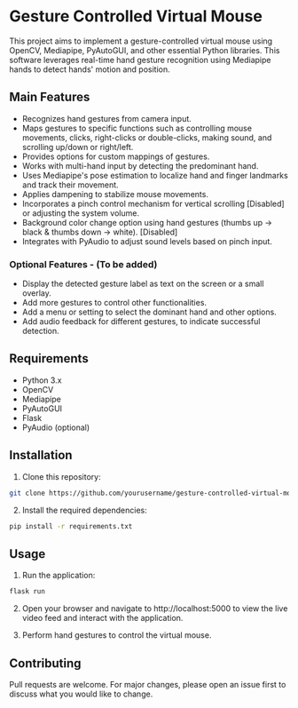 # Gesture Controlled Virtual Mouse

This project aims to implement a gesture-controlled virtual mouse using OpenCV, Mediapipe, PyAutoGUI, and other essential Python libraries. This software leverages real-time hand gesture recognition using Mediapipe hands to detect hands' motion and position.

## Main Features

- Recognizes hand gestures from camera input.
- Maps gestures to specific functions such as controlling mouse movements, clicks, right-clicks or double-clicks, making sound, and scrolling up/down or right/left.
- Provides options for custom mappings of gestures.
- Works with multi-hand input by detecting the predominant hand.
- Uses Mediapipe's pose estimation to localize hand and finger landmarks and track their movement.
- Applies dampening to stabilize mouse movements.
- Incorporates a pinch control mechanism for vertical scrolling [Disabled] or adjusting the system volume.
- Background color change option using hand gestures (thumbs up -> black & thumbs down -> white). [Disabled]
- Integrates with PyAudio to adjust sound levels based on pinch input. 

### Optional Features - (To be added)

- Display the detected gesture label as text on the screen or a small overlay.
- Add more gestures to control other functionalities.
- Add a menu or setting to select the dominant hand and other options.
- Add audio feedback for different gestures, to indicate successful detection.

## Requirements

- Python 3.x
- OpenCV
- Mediapipe
- PyAutoGUI
- Flask
- PyAudio (optional)

## Installation

1. Clone this repository:

```bash
git clone https://github.com/yourusername/gesture-controlled-virtual-mouse.git
```

2. Install the required dependencies:

```bash
pip install -r requirements.txt
```

## Usage

1. Run the application:
   
```bash
flask run
```

2. Open your browser and navigate to http://localhost:5000 to view the live video feed and interact with the application.

3. Perform hand gestures to control the virtual mouse.

## Contributing
Pull requests are welcome. For major changes, please open an issue first to discuss what you would like to change.


